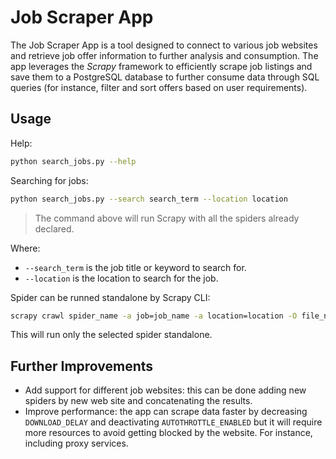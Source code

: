 # Job Scraper App
The Job Scraper App is a tool designed to connect to various job websites and retrieve job offer information to further analysis and consumption. The app leverages the *Scrapy* framework to efficiently scrape job listings and save them to a PostgreSQL database to further consume data through SQL queries (for instance, filter and sort offers based on user requirements).

## Usage
Help:
```bash
python search_jobs.py --help
```

Searching for jobs:
```bash
python search_jobs.py --search search_term --location location
```
> The command above will run Scrapy with all the spiders already declared.

Where:
- `--search_term` is the job title or keyword to search for.
- `--location` is the location to search for the job.

Spider can be runned standalone by Scrapy CLI:
```bash
scrapy crawl spider_name -a job=job_name -a location=location -O file_name.format
```
This will run only the selected spider standalone.

## Further Improvements
- Add support for different job websites: this can be done adding new spiders by new web site and concatenating the results.
- Improve performance: the app can scrape data faster by decreasing `DOWNLOAD_DELAY` and deactivating `AUTOTHROTTLE_ENABLED` but it will require more resources to avoid getting blocked by the website. For instance, including proxy services. 
